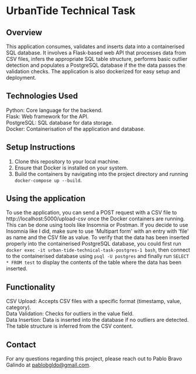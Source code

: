 # UrbanTide Technical Task

## Overview
This application consumes, validates and inserts data into a containerised SQL database. It involves a Flask-based web API that processes data from CSV files, infers the appropriate SQL table structure, performs basic outlier detection and populates a PostgreSQL database if the the data passes the validation checks. The application is also dockerized for easy setup and deployment.

## Technologies Used
Python: Core language for the backend.  
Flask: Web framework for the API.  
PostgreSQL: SQL database for data storage.  
Docker: Containerisation of the application and database.  

## Setup Instructions
1. Clone this repository to your local machine.
2. Ensure that Docker is installed on your system.
3. Build the containers by navigating into the project directory and running ```docker-compose up --build```.

## Using the application
To use the application, you can send a POST request with a CSV file to http://localhost:5000/upload-csv once the Docker containers are running. This can be done using tools like Insomnia or Postman. If you decide to use Insomnia like I did, make sure to use 'Multipart form' with an entry with 'file' as name and the CSV file as value. To verify that the data has been inserted properly into the containerised PostgreSQL database, you could first run ```docker exec -it urban-tide-technical-task-postgres-1 bash```, then connect to the containerised database using ```psql -U postgres``` and finally run ```SELECT * FROM test``` to display the contents of the table where the data has been inserted.

## Functionality
CSV Upload: Accepts CSV files with a specific format (timestamp, value, category).  
Data Validation: Checks for outliers in the value field.  
Data Insertion: Data is inserted into the database if no outliers are detected. The table structure is inferred from the CSV content.

## Contact
For any questions regarding this project, please reach out to Pablo Bravo Galindo at pablobgldo@gmail.com.
